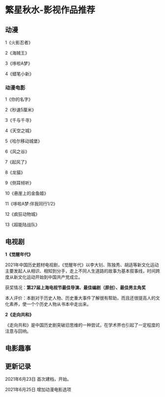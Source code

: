 # 繁星秋水-影视作品推荐
## 动漫
1《火影忍者》

2《海贼王》

3《哆啦A梦》

4《蜡笔小新》

### 动漫电影
1《你的名字》

2《秒速5厘米》

3《千与千寻》

4《天空之城》

5《哈尔移动城堡》

6《风之谷》

7《起风了》

8《龙猫》

9《侧耳倾听》

10《悬崖上的金鱼姬》

11《哆啦A梦:伴我同行1/2》

12《疯狂动物城》

13《超能陆战队》


## 电视剧

**1《觉醒年代》**

2021年中国历史题材电视剧，《觉醒年代》以李大钊、陈独秀、胡适等新文化运动主要发起人从相识、相知到分手，走上不同人生道路的故事为基本叙事线，时间跨度从新文化运动开始到中国共产党成立。

获奖情况：**第27届上海电视节最佳导演、最佳编剧（原创）、最佳男主角奖**

本人评价：本剧对于历史人物、历史重大事件了解很有帮助，而且还很提高人的文化素养，使一个个历史人物从书本中走出来。

**2《走向共和》**

《走向共和》是中国历史剧突破旧思维的一种尝试，在学术界也引起了一定程度的注意与回响。

## 电影趣事


## 更新记录
2021年6月23日    首次建档，开始。

2021年6月25日     增加动漫电影选项
